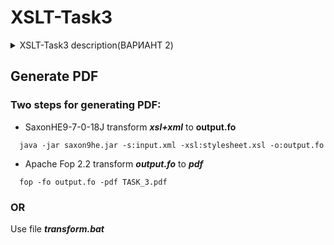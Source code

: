 # XSLT-Task3
<details>
  <summary>XSLT-Task3 description(ВАРИАНТ 2)</summary>

Задание 3:

Трансформировать XML-документ в PDF-документ, максимально похожий на страницу, представленную на скриншоте.
  
  https://github.com/VVATOR/XSLT-Task3/blob/master/task2.png

</details>



## Generate PDF

### Two steps for generating PDF:

 - SaxonHE9-7-0-18J  transform ***xsl+xml*** to **output.fo**
```
  java -jar saxon9he.jar -s:input.xml -xsl:stylesheet.xsl -o:output.fo
```
  
 - Apache Fop 2.2  transform ***output.fo*** to ***pdf***
```
  fop -fo output.fo -pdf TASK_3.pdf
```


### OR
Use file ***transform.bat***
